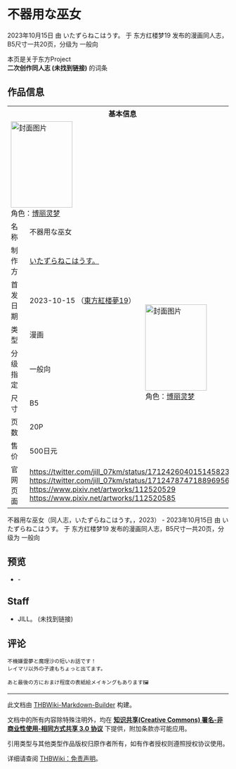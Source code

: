 # 不器用な巫女

<!-- source html: G:\repos\THBWiki-Markdown-Builder\THBWikiMarkdown\Temp\main\0\04\ns0%3A%E4%B8%8D%E5%99%A8%E7%94%A8%E3%81%AA%E5%B7%AB%E5%A5%B3.html -->

2023年10月15日 由 いたずらねこはうす。 于 东方红楼梦19 发布的漫画同人志，B5尺寸一共20页，分级为 一般向

本页是关于东方Project  
 **二次创作同人志 (未找到链接)** 的词条

## 作品信息

<table><tbody><tr><th colspan="3">基本信息</th></tr><tr><td class="cover-artwork-mobile" colspan="2"><a href="./文件-不器用な巫女封面.jpg.md" class="image" title="封面图片"><img alt="封面图片" src="https://upload.thwiki.cc/thumb/8/8d/%E4%B8%8D%E5%99%A8%E7%94%A8%E3%81%AA%E5%B7%AB%E5%A5%B3%E5%B0%81%E9%9D%A2.jpg/140px-%E4%B8%8D%E5%99%A8%E7%94%A8%E3%81%AA%E5%B7%AB%E5%A5%B3%E5%B0%81%E9%9D%A2.jpg" decoding="async" loading="lazy" width="140" height="196" srcset="https://upload.thwiki.cc/thumb/8/8d/%E4%B8%8D%E5%99%A8%E7%94%A8%E3%81%AA%E5%B7%AB%E5%A5%B3%E5%B0%81%E9%9D%A2.jpg/210px-%E4%B8%8D%E5%99%A8%E7%94%A8%E3%81%AA%E5%B7%AB%E5%A5%B3%E5%B0%81%E9%9D%A2.jpg 1.5x, https://upload.thwiki.cc/thumb/8/8d/%E4%B8%8D%E5%99%A8%E7%94%A8%E3%81%AA%E5%B7%AB%E5%A5%B3%E5%B0%81%E9%9D%A2.jpg/280px-%E4%B8%8D%E5%99%A8%E7%94%A8%E3%81%AA%E5%B7%AB%E5%A5%B3%E5%B0%81%E9%9D%A2.jpg 2x" data-file-width="1814" data-file-height="2537"></a><div class="cover-char">角色：<a href="./博丽灵梦.md" title="博丽灵梦">博丽灵梦</a></div></td>
</tr><tr><td class="label">名称</td><td colspan="2"> 不器用な巫女 </td></tr><tr><td class="label">制作方</td><td><a href="./いたずらねこはうす。.md" title="いたずらねこはうす。">いたずらねこはうす。</a></td><td class="cover-artwork" rowspan="7" style="min-width:196px;"><a href="./文件-不器用な巫女封面.jpg.md" class="image" title="封面图片"><img alt="封面图片" src="https://upload.thwiki.cc/thumb/8/8d/%E4%B8%8D%E5%99%A8%E7%94%A8%E3%81%AA%E5%B7%AB%E5%A5%B3%E5%B0%81%E9%9D%A2.jpg/140px-%E4%B8%8D%E5%99%A8%E7%94%A8%E3%81%AA%E5%B7%AB%E5%A5%B3%E5%B0%81%E9%9D%A2.jpg" decoding="async" loading="lazy" width="140" height="196" srcset="https://upload.thwiki.cc/thumb/8/8d/%E4%B8%8D%E5%99%A8%E7%94%A8%E3%81%AA%E5%B7%AB%E5%A5%B3%E5%B0%81%E9%9D%A2.jpg/210px-%E4%B8%8D%E5%99%A8%E7%94%A8%E3%81%AA%E5%B7%AB%E5%A5%B3%E5%B0%81%E9%9D%A2.jpg 1.5x, https://upload.thwiki.cc/thumb/8/8d/%E4%B8%8D%E5%99%A8%E7%94%A8%E3%81%AA%E5%B7%AB%E5%A5%B3%E5%B0%81%E9%9D%A2.jpg/280px-%E4%B8%8D%E5%99%A8%E7%94%A8%E3%81%AA%E5%B7%AB%E5%A5%B3%E5%B0%81%E9%9D%A2.jpg 2x" data-file-width="1814" data-file-height="2537"></a><div class="cover-char">角色：<a href="./博丽灵梦.md" title="博丽灵梦">博丽灵梦</a></div></td>
</tr><tr><td class="label">首发日期</td><td>2023-10-15&#160;（<a href="/展会作品列表?e=%E4%B8%9C%E6%96%B9%E7%BA%A2%E6%A5%BC%E6%A2%A6%2319">東方紅楼夢19</a>）</td></tr><tr><td class="label">类型</td><td>漫画</td></tr><tr><td class="label">分级指定</td><td>一般向</td></tr><tr><td class="label">尺寸</td><td>B5</td></tr><tr><td class="label">页数</td><td>20P</td></tr><tr><td class="label">售价</td><td>500日元</td></tr>
<tr><td class="label">官网页面</td><td colspan="2"><a rel="nofollow" class="external free" href="https://twitter.com/jill_07km/status/1712426040151458232">https://twitter.com/jill_07km/status/1712426040151458232</a><br><a rel="nofollow" class="external free" href="https://twitter.com/jill_07km/status/1712478747188969568">https://twitter.com/jill_07km/status/1712478747188969568</a><br><a rel="nofollow" class="external free" href="https://www.pixiv.net/artworks/112520529">https://www.pixiv.net/artworks/112520529</a><br><a rel="nofollow" class="external free" href="https://www.pixiv.net/artworks/112520585">https://www.pixiv.net/artworks/112520585</a></td></tr></tbody></table>

不器用な巫女（同人志，いたずらねこはうす。，2023） - 2023年10月15日 由 いたずらねこはうす。 于 东方红楼梦19 发布的漫画同人志，B5尺寸一共20页，分级为 一般向

## 预览
- [](./文件-不器用な巫女预览图1.jpg.md)- [](./文件-不器用な巫女预览图2.jpg.md)


## Staff
- JILL。 (未找到链接)


## 评论
```
不機嫌霊夢と魔理沙の短いお話です！
レイマリ以外の子達もちょっと出てます。

あと最後の方におまけ程度の表紙絵メイキングもあります🖼
```

  
  

  





---

此文档由 [THBWiki-Markdown-Builder](https://github.com/Delsin-Yu/THBWiki-Markdown-Builder) 构建。

文档中的所有内容除特殊注明外，均在 [**知识共享(Creative Commons) 署名-非商业性使用-相同方式共享 3.0 协议**](https://creativecommons.org/licenses/by-sa/3.0/deed.zh-hans) 下提供，附加条款亦可能应用。

引用类型与其他类型作品版权归原作者所有，如有作者授权则遵照授权协议使用。

详细请查阅 [THBWiki：免责声明](https://thbwiki.cc/THBWiki:%E5%85%8D%E8%B4%A3%E5%A3%B0%E6%98%8E)。

